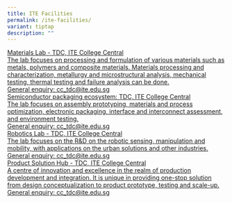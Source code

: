 ```yaml
---
title: ITE Facilities
permalink: /ite-facilities/
variant: tiptap
description: ""
---
```

<p></p>
<div class="isomer-card-grid"><a rel="noopener noreferrer nofollow" href="Mailto:cc_tdc@ite.edu.sg" class="isomer-card"><div class="isomer-card-body"><div class="isomer-card-title">Materials Lab - TDC, ITE College Central</div><div class="isomer-card-description">The lab focuses on processing and formulation of various materials such as metals, polymers and composite materials. Materials processing and characterization, metallurgy and microstructural analysis, mechanical testing, thermal testing and failure analysis can be done.</div><div class="isomer-card-link">General enquiry: cc_tdc@ite.edu.sg</div></div></a>
<a rel="noopener noreferrer nofollow" href="Mailto:cc_tdc@ite.edu.sg" class="isomer-card">
<div class="isomer-card-body">
<div class="isomer-card-title">Semiconductor packaging ecosystem: TDC, ITE College Central</div>
<div class="isomer-card-description">The lab focuses on assembly prototyping, materials and process optimization,
electronic packaging, interface and interconnect assessment, and environment
testing.</div>
<div class="isomer-card-link">General enquiry: cc_tdc@ite.edu.sg</div>
</div>
</a><a rel="noopener noreferrer nofollow" href="Mailto:cc_tdc@ite.edu.sg" class="isomer-card"><div class="isomer-card-body"><div class="isomer-card-title">Robotics Lab - TDC, ITE College Central</div><div class="isomer-card-description">The lab focuses on the R&amp;D on the robotic sensing, manipulation and mobility, with applications on the urban solutions and other industries.</div><div class="isomer-card-link">General enquiry: cc_tdc@ite.edu.sg</div></div></a>
<a rel="noopener noreferrer nofollow" href="Mailto:cc_tdc@ite.edu.sg" class="isomer-card">
<div class="isomer-card-body">
<div class="isomer-card-title">Product Solution Hub - TDC, ITE College Central</div>
<div class="isomer-card-description">A centre of innovation and excellence in the realm of production development
and integration. It is unique in providing one-stop solution from design
conceptualization to product prototype, testing and scale-up.</div>
<div class="isomer-card-link">General enquiry: cc_tdc@ite.edu.sg</div>
</div>
</a>
</div>
<p></p>